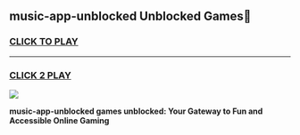
## music-app-unblocked Unblocked Games👋
<h3>
<a href="https://news.freeplayer.one?title=music-app-unblocked&ref=16F">CLICK TO PLAY</a></h3>
<hr>

<h3>
<a href="https://news.freeplayer.one?title=music-app-unblocked&ref=16F">CLICK 2 PLAY</a>
  
</h3>

<a href="https://news.freeplayer.one?title=music-app-unblocked&ref=16F/"><img src="https://clearcache.store/games.png"></a>


**music-app-unblocked games unblocked: Your Gateway to Fun and Accessible Online Gaming**
